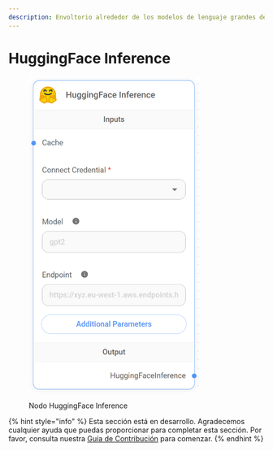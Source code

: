 ```yaml
---
description: Envoltorio alrededor de los modelos de lenguaje grandes de HuggingFace.
---
```


# HuggingFace Inference

<figure><img src="../../../../.gitbook/assets/image (5) (1) (1) (1).png" alt="" width="338"><figcaption><p>Nodo HuggingFace Inference</p></figcaption></figure>

{% hint style="info" %}
Esta sección está en desarrollo. Agradecemos cualquier ayuda que puedas proporcionar para completar esta sección. Por favor, consulta nuestra [Guía de Contribución](../../../../contributing/) para comenzar.
{% endhint %}
